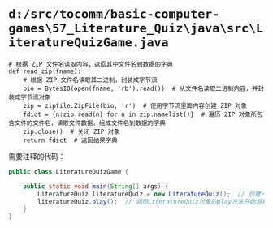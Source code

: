# `d:/src/tocomm/basic-computer-games\57_Literature_Quiz\java\src\LiteratureQuizGame.java`

```
# 根据 ZIP 文件名读取内容，返回其中文件名到数据的字典
def read_zip(fname):
    # 根据 ZIP 文件名读取其二进制，封装成字节流
    bio = BytesIO(open(fname, 'rb').read())  # 从文件名读取二进制内容，并封装成字节流对象
    zip = zipfile.ZipFile(bio, 'r')  # 使用字节流里面内容创建 ZIP 对象
    fdict = {n:zip.read(n) for n in zip.namelist()}  # 遍历 ZIP 对象所包含文件的文件名，读取文件数据，组成文件名到数据的字典
    zip.close()  # 关闭 ZIP 对象
    return fdict  # 返回结果字典
```

需要注释的代码：

```java
public class LiteratureQuizGame {

    public static void main(String[] args) {
        LiteratureQuiz literatureQuiz = new LiteratureQuiz();  // 创建一个LiteratureQuiz对象
        literatureQuiz.play();  // 调用LiteratureQuiz对象的play方法开始游戏
    }
}
```